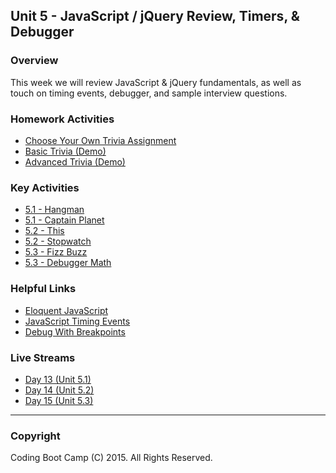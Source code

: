 ## Unit 5 - JavaScript / jQuery Review, Timers, & Debugger

### Overview

This week we will review JavaScript & jQuery fundamentals, as well as touch on timing events, debugger, and sample interview questions.

### Homework Activities

* [Choose Your Own Trivia Assignment](2-Homework/Instructions/homework-instructions.md)
* [Basic Trivia (Demo)](2-Homework/Instructions/basic-trivia-demo.mov)
* [Advanced Trivia (Demo)](2-Homework/Instructions/advanced-trivia-demo.mov)

### Key Activities

* [5.1 - Hangman](1-Class-Content/5.1/Activities/1-Hangman)
* [5.1 - Captain Planet](1-Class-Content/5.1/Activities/2-CaptainPlanet)
* [5.2 - This](1-Class-Content/5.2/Activities/2-This)
* [5.2 - Stopwatch](1-Class-Content/5.2/Activities/7-Stopwatch)
* [5.3 - Fizz Buzz](1-Class-Content/5.3/student-facing/fizz_buzz)
* [5.3 - Debugger Math](1-Class-Content/5.3/debugger)

### Helpful Links

* [Eloquent JavaScript](http://eloquentjavascript.net/)
* [JavaScript Timing Events](http://www.w3schools.com/js/js_timing.asp)
* [Debug With Breakpoints](https://developers.google.com/web/tools/chrome-devtools/debug/breakpoints/?hl=en)

### Live Streams

* [Day 13 (Unit 5.1)](https://codingbootcamp.hosted.panopto.com/Panopto/Pages/Viewer.aspx?id=742afada-6f94-4eb6-9b7e-7ac23f6bc320)
* [Day 14 (Unit 5.2)](https://codingbootcamp.hosted.panopto.com/Panopto/Pages/Viewer.aspx?id=e55699f9-c38d-4f65-81aa-ca20a26e8b9f)
* [Day 15 (Unit 5.3)](https://codingbootcamp.hosted.panopto.com/Panopto/Pages/Viewer.aspx?id=fed549bd-0807-49a0-b8dc-47e8988c6e30)

- - -

### Copyright

Coding Boot Camp (C) 2015. All Rights Reserved.
